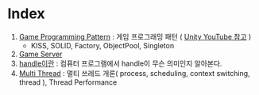 # Index
1. [Game Programming Pattern](GameProgrammingPatterns/README.md) : 게임 프로그래밍 패턴 ( [Unity YouTube 참고](https://youtu.be/J6F8plGUqv8?si=sqbVHAUaVpvBQG_7) )
   - KISS, SOLID, Factory, ObjectPool, Singleton
2. [Game Server](GameServer/README.md)
3. [handle이란](1_handle.md) : 컴퓨터 프로그램에서 handle이 무슨 의미인지 알아본다.
4. [Multi Thread](2_Multi_Thread.md) : 멀티 쓰레드 개론( process, scheduling, context switching, thread ), Thread Performance

